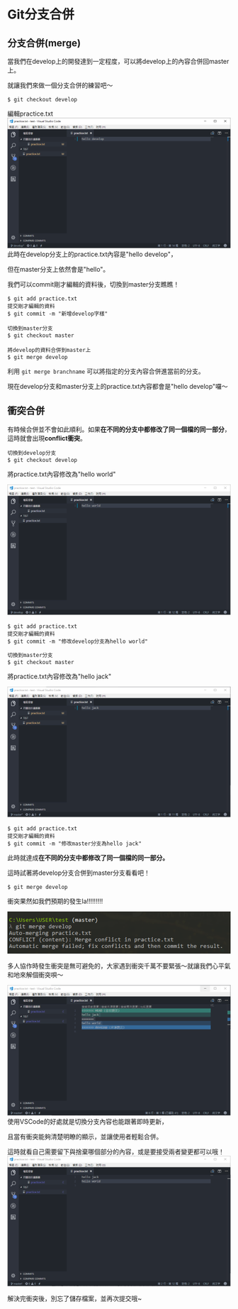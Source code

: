 # Git分支合併

## 分支合併\(merge\)

當我們在develop上的開發達到一定程度，可以將develop上的內容合併回master上。

就讓我們來做一個分支合併的練習吧～

```text
$ git checkout develop
```

編輯practice.txt![](../.gitbook/assets/15.png)此時在develop分支上的practice.txt內容是"hello develop"，

但在master分支上依然會是"hello"。

我們可以commit剛才編輯的資料後，切換到master分支瞧瞧！

```text
$ git add practice.txt
提交剛才編輯的資料
$ git commit -m "新增develop字樣"

切換到master分支
$ git checkout master

將develop的資料合併到master上
$ git merge develop
```

利用 `git merge branchname` 可以將指定的分支內容合併進當前的分支。

現在develop分支和master分支上的practice.txt內容都會是"hello develop"囉～

## 衝突合併

有時候合併並不會如此順利。如果**在不同的分支中都修改了同一個檔的同一部分**，這時就會出現**conflict衝突**。

```text
切換到develop分支
$ git checkout develop
```

將practice.txt內容修改為"hello world"

![](../.gitbook/assets/16.png)

```text
$ git add practice.txt
提交剛才編輯的資料
$ git commit -m "修改develop分支為hello world"
```

```text
切換到master分支
$ git checkout master
```

將practice.txt內容修改為"hello jack"

![](../.gitbook/assets/17.png)

```text
$ git add practice.txt
提交剛才編輯的資料
$ git commit -m "修改master分支為hello jack"
```

此時就達成**在不同的分支中都修改了同一個檔的同一部分。**

這時試著將develop分支合併到master分支看看吧！

```text
$ git merge develop
```

衝突果然如我們預期的發生la!!!!!!!!!

![](../.gitbook/assets/18.png)

多人協作時發生衝突是無可避免的，大家遇到衝突千萬不要緊張～就讓我們心平氣和地來解個衝突唄～

![](../.gitbook/assets/19.png)使用VSCode的好處就是切換分支內容也能跟著即時更新，

且當有衝突能夠清楚明瞭的顯示，並讓使用者輕鬆合併。

這時就看自己需要留下與捨棄哪個部分的內容，或是要接受兩者變更都可以哦！![](../.gitbook/assets/20.png)

解決完衝突後，別忘了儲存檔案，並再次提交哦~

